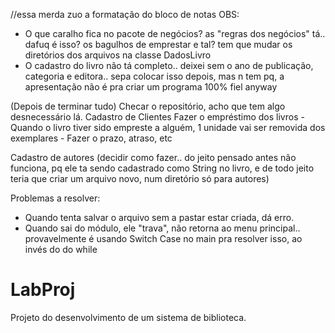 
//essa merda zuo a formatação do bloco de notas 
OBS:
- O que caralho fica no pacote de negócios? as "regras dos negócios" tá.. dafuq é isso? os bagulhos de emprestar e tal?
tem que mudar os diretórios dos arquivos na classe DadosLivro
- O cadastro do livro não tá completo.. deixei sem o ano de publicação, categoria e editora.. sepa colocar isso depois, mas n tem pq, a apresentação não é pra criar um programa 100% fiel anyway

(Depois de terminar tudo) Checar o repositório, acho que tem algo desnecessário lá.
Cadastro de Clientes
Fazer o empréstimo dos livros
	- Quando o livro tiver sido empreste a alguém, 1 unidade vai ser removida dos exemplares
	- Fazer o prazo, atraso, etc

Cadastro de autores (decidir como fazer.. do jeito pensado antes não funciona, pq ele ta sendo cadastrado como String no livro, e de todo jeito teria que criar um arquivo novo, num diretório só para autores)


Problemas a resolver:
- Quando tenta salvar o arquivo sem a pastar estar criada, dá erro.
- Quando sai do módulo, ele "trava", não retorna ao menu principal.. provavelmente é usando Switch Case no main pra resolver isso, ao invés do do while



# LabProj
Projeto do desenvolvimento de um sistema de biblioteca.
